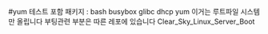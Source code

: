 #yum 테스트 
포함 패키지 :
bash 
busybox
glibc
dhcp
yum
이거는 루트파일 시스템만 올립니다 부팅관련 부분은 따른 레포에 있습니다
Clear_Sky_Linux_Server_Boot
